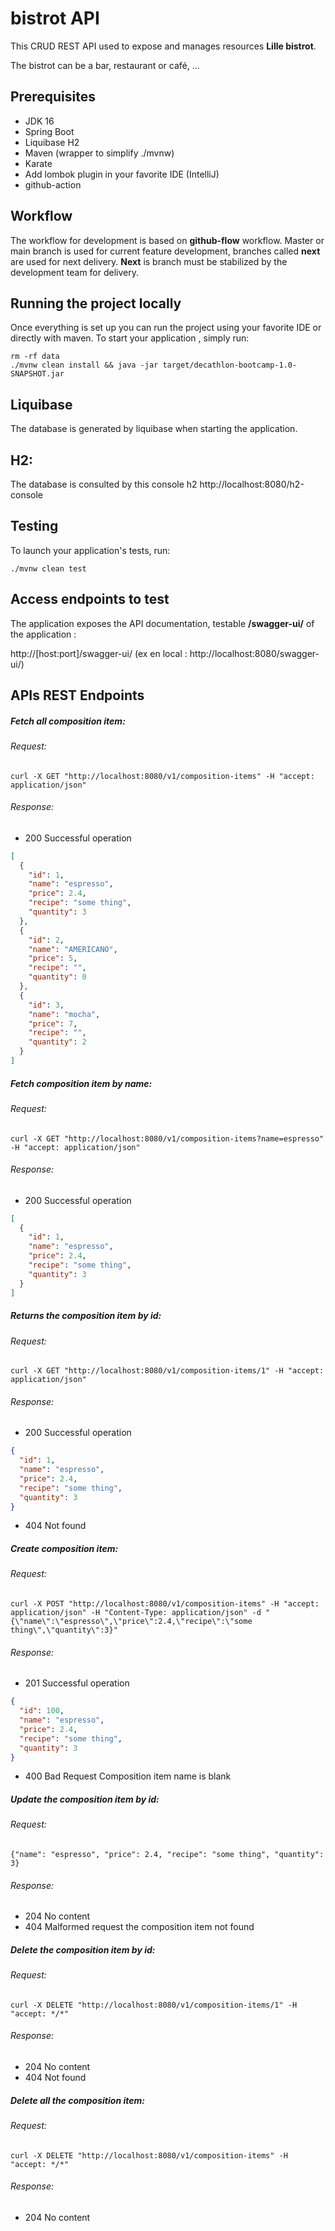 # bistrot API

This CRUD REST API used to expose and manages resources **Lille bistrot**.

The bistrot can be a bar, restaurant or café, ...

## Prerequisites
* JDK 16
* Spring Boot
* Liquibase H2
* Maven (wrapper to simplify ./mvnw)
* Karate
* Add lombok plugin in your favorite IDE (IntelliJ)
* github-action

## Workflow

The workflow for development is based on **github-flow** workflow.
Master or main branch is used for current feature development, branches called **next** are used for next delivery.
**Next** is branch must be stabilized by the development team for delivery.

## Running the project locally
Once everything is set up you can run the project using your favorite IDE or directly with maven.
To start your application , simply run:

    rm -rf data
    ./mvnw clean install && java -jar target/decathlon-bootcamp-1.0-SNAPSHOT.jar 


## Liquibase

The database is generated by liquibase when starting the application.

## H2:

The database is consulted by this console h2
http://localhost:8080/h2-console

## Testing

To launch your application's tests, run:

    ./mvnw clean test



## Access endpoints to test
The application exposes the API documentation, testable **/swagger-ui/** of the application :

http://[host:port]/swagger-ui/ (ex en local : http://localhost:8080/swagger-ui/)

## APIs REST Endpoints
##### Fetch all composition item:
###### Request:
````
curl -X GET "http://localhost:8080/v1/composition-items" -H "accept: application/json"
````

###### Response:
* 200 Successful operation

```json
[
  {
    "id": 1,
    "name": "espresso",
    "price": 2.4,
    "recipe": "some thing",
    "quantity": 3
  },
  {
    "id": 2,
    "name": "AMERICANO",
    "price": 5,
    "recipe": "",
    "quantity": 0
  },
  {
    "id": 3,
    "name": "mocha",
    "price": 7,
    "recipe": "",
    "quantity": 2
  }
]
```

##### Fetch composition item by name:
###### Request:
````
curl -X GET "http://localhost:8080/v1/composition-items?name=espresso" -H "accept: application/json"
````
###### Response:
* 200 Successful operation

```json
[
  {
    "id": 1,
    "name": "espresso",
    "price": 2.4,
    "recipe": "some thing",
    "quantity": 3
  }
]
```

##### Returns the composition item by id:
###### Request:
````
curl -X GET "http://localhost:8080/v1/composition-items/1" -H "accept: application/json"
````
###### Response:

* 200 Successful operation

```json
{
  "id": 1,
  "name": "espresso",
  "price": 2.4,
  "recipe": "some thing",
  "quantity": 3
}
```

* 404 Not found


##### Create composition item:
###### Request:
````
curl -X POST "http://localhost:8080/v1/composition-items" -H "accept: application/json" -H "Content-Type: application/json" -d "{\"name\":\"espresso\",\"price\":2.4,\"recipe\":\"some thing\",\"quantity\":3}"
````
###### Response:
* 201 Successful operation

```json
{
  "id": 100,
  "name": "espresso",
  "price": 2.4,
  "recipe": "some thing",
  "quantity": 3
}
```

* 400 Bad Request
  Composition item name is blank

##### Update the composition item by id:
###### Request:
````
{"name": "espresso", "price": 2.4, "recipe": "some thing", "quantity": 3}
````
###### Response:
* 204 No content
* 404 Malformed request the composition item not found

##### Delete the composition item by id:
###### Request:
````
curl -X DELETE "http://localhost:8080/v1/composition-items/1" -H "accept: */*"
````
###### Response:
* 204 No content
* 404 Not found


##### Delete all the composition item:
###### Request:
````
curl -X DELETE "http://localhost:8080/v1/composition-items" -H "accept: */*"
````
###### Response:
* 204	No content






